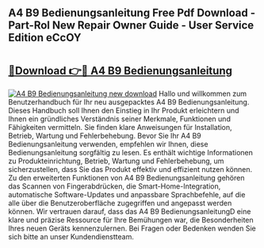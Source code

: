 ## A4 B9 Bedienungsanleitung Free Pdf Download - Part-Rol New Repair Owner Guide - User Service Edition eCcOY

# <h2><a href="http://df3643e.blite.top/?on=A4+B9+Bedienungsanleitung">🔗Download 👉🔴 A4 B9 Bedienungsanleitung</a></h2>

[![A4 B9 Bedienungsanleitung new download](https://i.imgur.com/lujVjoI.png)](http://df3643e.blite.top/?on=A4+B9+Bedienungsanleitung)
Hallo und willkommen zum Benutzerhandbuch für Ihr neu ausgepacktes A4 B9 Bedienungsanleitung. Dieses Handbuch soll Ihnen den Einstieg in Ihr Produkt erleichtern und Ihnen ein gründliches Verständnis seiner Merkmale, Funktionen und Fähigkeiten vermitteln. Sie finden klare Anweisungen für Installation, Betrieb, Wartung und Fehlerbehebung. Bevor Sie Ihr A4 B9 Bedienungsanleitung verwenden, empfehlen wir Ihnen, diese Bedienungsanleitung sorgfältig zu lesen. Es enthält wichtige Informationen zu Produkteinrichtung, Betrieb, Wartung und Fehlerbehebung, um sicherzustellen, dass Sie das Produkt effektiv und effizient nutzen können. Zu den erweiterten Funktionen von A4 B9 Bedienungsanleitung gehören das Scannen von Fingerabdrücken, die Smart-Home-Integration, automatische Software-Updates und anpassbare Sprachbefehle, auf die alle über die Benutzeroberfläche zugegriffen und angepasst werden können. Wir vertrauen darauf, dass das A4 B9 BedienungsanleitungD eine klare und präzise Ressource für Ihre Bemühungen war, die Besonderheiten Ihres neuen Geräts kennenzulernen. Bei Fragen oder Bedenken wenden Sie sich bitte an unser Kundendienstteam.
